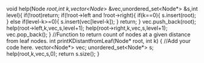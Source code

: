  void help(Node *root,int k,vector<Node*> &vec,unordered_set<Node*> &s,int level){
        if(!root)return;
        if(!root->left and !root->right){
            if(k==0){
                s.insert(root);
            }
            else if(level-k>=0){
                s.insert(vec[level-k]);
            }
            return;
        }
        vec.push_back(root);
        help(root->left,k,vec,s,level+1);
        help(root->right,k,vec,s,level+1);
        vec.pop_back();
    }
    //Function to return count of nodes at a given distance from leaf nodes.
    int printKDistantfromLeaf(Node* root, int k)
    {
    	//Add your code here.
    	vector<Node*> vec;
    	unordered_set<Node*> s;
    	help(root,k,vec,s,0);
    	return s.size();
    }
